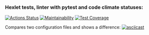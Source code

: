 ### Hexlet tests, linter with pytest and code climate statuses:
[![Actions Status](https://github.com/BorisNemo/python-project-lvl2/workflows/hexlet-check/badge.svg)](https://github.com/BorisNemo/python-project-lvl2/actions)
[![Maintainability](https://api.codeclimate.com/v1/badges/6d591e4fb50695fa4729/maintainability)](https://codeclimate.com/github/BorisNemo/python-project-lvl2/maintainability)
[![Test Coverage](https://api.codeclimate.com/v1/badges/6d591e4fb50695fa4729/test_coverage)](https://codeclimate.com/github/BorisNemo/python-project-lvl2/test_coverage)

Compares two configuration files and shows a difference:
[![asciicast](https://asciinema.org/a/508863.svg)](https://asciinema.org/a/508863)
